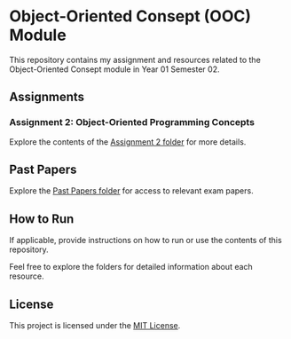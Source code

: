 # Object-Oriented Consept (OOC) Module

This repository contains my assignment and resources related to the Object-Oriented Consept module in Year 01 Semester 02.

## Assignments

### Assignment 2: Object-Oriented Programming Concepts
Explore the contents of the [Assignment 2 folder](https://github.com/Harshamal-Masinghe/OOC/tree/47776ea86fb42347f1fb57ddaad19d56c240bc98/Assignment%202) for more details.

## Past Papers
Explore the [Past Papers folder](https://github.com/Harshamal-Masinghe/OOC/tree/47776ea86fb42347f1fb57ddaad19d56c240bc98/Past%20Papers) for access to relevant exam papers.

## How to Run

If applicable, provide instructions on how to run or use the contents of this repository.

Feel free to explore the folders for detailed information about each resource.

## License

This project is licensed under the [MIT License](LICENSE).
